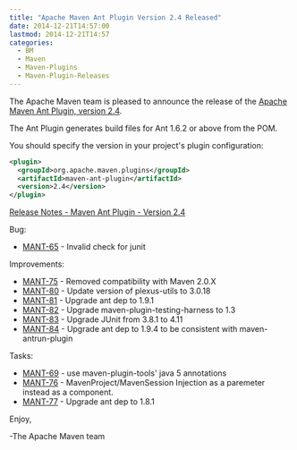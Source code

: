```yaml
---
title: "Apache Maven Ant Plugin Version 2.4 Released"
date: 2014-12-21T14:57:00
lastmod: 2014-12-21T14:57
categories:
  - BM
  - Maven
  - Maven-Plugins
  - Maven-Plugin-Releases
---
```

The Apache Maven team is pleased to announce the release of the
[Apache Maven Ant Plugin, version 2.4](http://maven.apache.org/plugins/maven-ant-plugin/).

The Ant Plugin generates build files for Ant 1.6.2 or above from the POM.

You should specify the version in your project's plugin configuration:

```xml
<plugin>
  <groupId>org.apache.maven.plugins</groupId>
  <artifactId>maven-ant-plugin</artifactId>
  <version>2.4</version>
</plugin>
```

<!-- more -->

[Release Notes - Maven Ant Plugin - Version 2.4](http://jira.codehaus.org/secure/ReleaseNote.jspa?projectId=11124&version=15977)

Bug:

 * [MANT-65](https://issues.apache.org/jira/browse/MANT-65) - Invalid check for junit

Improvements:

 * [MANT-75](https://issues.apache.org/jira/browse/MANT-75) - Removed compatibility with Maven 2.0.X
 * [MANT-80](https://issues.apache.org/jira/browse/MANT-80) - Update version of plexus-utils to 3.0.18
 * [MANT-81](https://issues.apache.org/jira/browse/MANT-81) - Upgrade ant dep to 1.9.1
 * [MANT-82](https://issues.apache.org/jira/browse/MANT-82) - Upgrade maven-plugin-testing-harness to 1.3
 * [MANT-83](https://issues.apache.org/jira/browse/MANT-83) - Upgrade JUnit from 3.8.1 to 4.11
 * [MANT-84](https://issues.apache.org/jira/browse/MANT-84) - Upgrade ant dep to 1.9.4 to be consistent with maven-antrun-plugin

Tasks:

 * [MANT-69](https://issues.apache.org/jira/browse/MANT-69) - use maven-plugin-tools' java 5 annotations
 * [MANT-76](https://issues.apache.org/jira/browse/MANT-76) - MavenProject/MavenSession Injection as a paremeter instead as a component.
 * [MANT-77](https://issues.apache.org/jira/browse/MANT-77) - Upgrade ant dep to 1.8.1

Enjoy,

-The Apache Maven team

